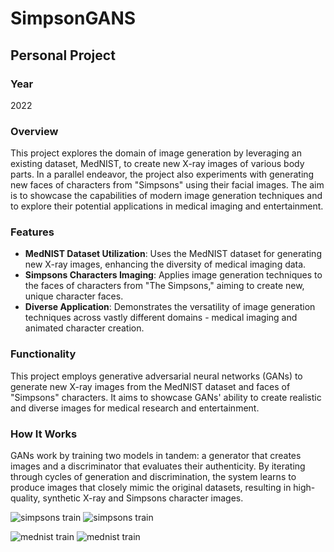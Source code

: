 # SimpsonGANS
## Personal Project

### Year
2022

### Overview
This project explores the domain of image generation by leveraging an existing dataset, MedNIST, to create new X-ray images of various body parts. In a parallel endeavor, the project also experiments with generating new faces of characters from "Simpsons" using their facial images. The aim is to showcase the capabilities of modern image generation techniques and to explore their potential applications in medical imaging and entertainment.

### Features
- **MedNIST Dataset Utilization**: Uses the MedNIST dataset for generating new X-ray images, enhancing the diversity of medical imaging data.
- **Simpsons Characters Imaging**: Applies image generation techniques to the faces of characters from "The Simpsons," aiming to create new, unique character faces.
- **Diverse Application**: Demonstrates the versatility of image generation techniques across vastly different domains - medical imaging and animated character creation.

### Functionality
This project employs generative adversarial neural networks (GANs) to generate new X-ray images from the MedNIST dataset and faces of "Simpsons" characters. It aims to showcase GANs' ability to create realistic and diverse images for medical research and entertainment.

### How It Works
GANs work by training two models in tandem: a generator that creates images and a discriminator that evaluates their authenticity. By iterating through cycles of generation and discrimination, the system learns to produce images that closely mimic the original datasets, resulting in high-quality, synthetic X-ray and Simpsons character images.

![simpsons train](https://media4.giphy.com/media/v1.Y2lkPTc5MGI3NjExZDg0YmdmcDYxOHFkZHFvcGFzaGc5Z2t3dHZ3M2lidjZuZmcycmprMyZlcD12MV9pbnRlcm5hbF9naWZfYnlfaWQmY3Q9Zw/J4owQB2VTXQfNcVo6c/giphy.gif) ![simpsons train](https://media2.giphy.com/media/v1.Y2lkPTc5MGI3NjExaDRzdWQxY2U0bnQxdGJ6bWJnbXR1cDUzMmloM2NobXU2bjQ5aXc1dyZlcD12MV9pbnRlcm5hbF9naWZfYnlfaWQmY3Q9Zw/SNYzfsKx9GJcQod6Gk/giphy.gif)

![mednist train](https://media2.giphy.com/media/v1.Y2lkPTc5MGI3NjExbXk1NmxtdGtnMTJjaDlwdndnY3VzYjBmbzIzZzc1ZHJiYWp3ZHQzMCZlcD12MV9pbnRlcm5hbF9naWZfYnlfaWQmY3Q9Zw/XSAfesQsANm87uwKsZ/giphy.gif) ![mednist train](https://media3.giphy.com/media/v1.Y2lkPTc5MGI3NjExdjB4cWloNHEzZnY0cmR2NGU2YXBnOWU3OHZmZTN5dnppbzMwZGxibSZlcD12MV9pbnRlcm5hbF9naWZfYnlfaWQmY3Q9Zw/SfTQWbRYRaTWIG8lDU/giphy.gif)

